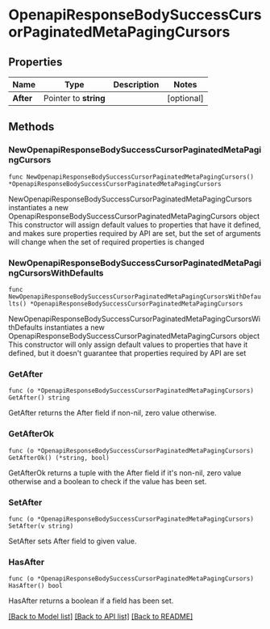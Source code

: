 # OpenapiResponseBodySuccessCursorPaginatedMetaPagingCursors

## Properties

Name | Type | Description | Notes
------------ | ------------- | ------------- | -------------
**After** | Pointer to **string** |  | [optional] 

## Methods

### NewOpenapiResponseBodySuccessCursorPaginatedMetaPagingCursors

`func NewOpenapiResponseBodySuccessCursorPaginatedMetaPagingCursors() *OpenapiResponseBodySuccessCursorPaginatedMetaPagingCursors`

NewOpenapiResponseBodySuccessCursorPaginatedMetaPagingCursors instantiates a new OpenapiResponseBodySuccessCursorPaginatedMetaPagingCursors object
This constructor will assign default values to properties that have it defined,
and makes sure properties required by API are set, but the set of arguments
will change when the set of required properties is changed

### NewOpenapiResponseBodySuccessCursorPaginatedMetaPagingCursorsWithDefaults

`func NewOpenapiResponseBodySuccessCursorPaginatedMetaPagingCursorsWithDefaults() *OpenapiResponseBodySuccessCursorPaginatedMetaPagingCursors`

NewOpenapiResponseBodySuccessCursorPaginatedMetaPagingCursorsWithDefaults instantiates a new OpenapiResponseBodySuccessCursorPaginatedMetaPagingCursors object
This constructor will only assign default values to properties that have it defined,
but it doesn't guarantee that properties required by API are set

### GetAfter

`func (o *OpenapiResponseBodySuccessCursorPaginatedMetaPagingCursors) GetAfter() string`

GetAfter returns the After field if non-nil, zero value otherwise.

### GetAfterOk

`func (o *OpenapiResponseBodySuccessCursorPaginatedMetaPagingCursors) GetAfterOk() (*string, bool)`

GetAfterOk returns a tuple with the After field if it's non-nil, zero value otherwise
and a boolean to check if the value has been set.

### SetAfter

`func (o *OpenapiResponseBodySuccessCursorPaginatedMetaPagingCursors) SetAfter(v string)`

SetAfter sets After field to given value.

### HasAfter

`func (o *OpenapiResponseBodySuccessCursorPaginatedMetaPagingCursors) HasAfter() bool`

HasAfter returns a boolean if a field has been set.


[[Back to Model list]](../README.md#documentation-for-models) [[Back to API list]](../README.md#documentation-for-api-endpoints) [[Back to README]](../README.md)


